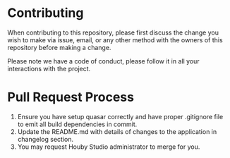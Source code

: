 # Contributing

When contributing to this repository, please first discuss the change you wish to make via issue, email, or any other method with the owners of this repository before making a change.

Please note we have a code of conduct, please follow it in all your interactions with the project.

# Pull Request Process

1. Ensure you have setup quasar correctly and have proper .gitignore file to emit all build dependencies in commit.
2. Update the README.md with details of changes to the application in changelog section.
3. You may request Houby Studio administrator to merge for you.
